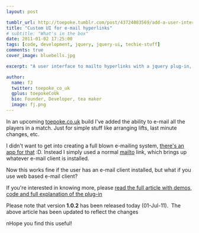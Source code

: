 ```yaml
---
layout: post

tumblr_url: http://toepoke.tumblr.com/post/43724083569/add-a-user-interface-to-mailto-hyperlinks-wit
title: "Custom UI for e-mail hyperlinks"
# subtitle: "What's in the box"
date: 2011-01-02 17:25:00
tags: [code, development, jquery, jquery-ui, techie-stuff]
comments: true
cover_image: bluebells.jpg

excerpt: "A user interface to mailto hyperlinks with a jquery plug-in, <strong>manyMail</strong>"

author:
  name: fJ
  twitter: toepoke_co_uk
  gplus: toepokeCoUk 
  bio: Founder, Developer, tea maker
  image: fj.png
---
```


In an upcoming [toepoke.co.uk](https://toepoke.co.uk) build I've added the ability to e-mail all the players in a match.  Just for simple stuff like arranging lifts, last minute changes, etc.

I didn't want to get into creating a full blown e-mailing system, [there's an app for that](http://mail.google.com/mail) :D.  Instead I simply used a normal [mailto](http://css-tricks.com/snippets/html/mailto-links/) link, which brings up whatever e-mail client is installed.

Now this works fine if the user has an e-mail client installed, but what if you use web based e-mail client?  

If you're interested in knowing more, please [read the full article with demos, code and full explanation of the plug-in](http://dl.dropbox.com/u/1055915/blog/many-mail/demo.html)

Please note that version **1.0.2** has been released today (01-Jul-11).  The above article has been updated to reflect the changes

nHope you find this useful!


	